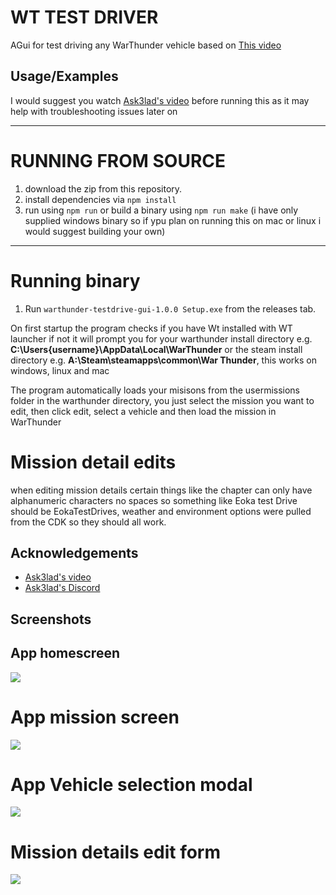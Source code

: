 
# WT TEST DRIVER

AGui for test driving any WarThunder vehicle based on [This video](https://www.youtube.com/watch?v=VbFSo0YqJE0)

## Usage/Examples

I would suggest you watch [Ask3lad's video](https://www.youtube.com/watch?v=VbFSo0YqJE0) before running this as it may help with troubleshooting issues later on

---
# RUNNING FROM SOURCE

1. download the zip from this repository.
2. install dependencies via `npm install`
3. run using `npm run` or build a binary using `npm run make` (i have only supplied windows binary so if ypu plan on running this on mac or linux i would suggest building your own)

---
# Running binary

1. Run `warthunder-testdrive-gui-1.0.0 Setup.exe` from the releases tab.


On first startup the program checks if you have Wt installed with WT launcher if not it will prompt you for your warthunder install directory e.g. **C:\Users\{username}\AppData\Local\WarThunder** or the steam install directory e.g. **A:\Steam\steamapps\common\War Thunder**, this works on windows, linux and mac

The program automatically loads your misisons from the usermissions folder in the warthunder directory, you just select the mission you want to edit, then click edit, select a vehicle and then load the mission in WarThunder

# Mission detail edits

when editing mission details certain things like the chapter can only have alphanumeric characters no spaces so something like Eoka test Drive should be EokaTestDrives, weather and environment options were pulled from the CDK so they should all work.


## Acknowledgements

 - [Ask3lad's video](https://www.youtube.com/watch?v=VbFSo0YqJE0)
 - [Ask3lad's Discord](https://discord.gg/XX3RXMBY)


## Screenshots

## App homescreen
[![](https://i.imgur.com/rndzkVPm.jpg)](https://i.imgur.com/rndzkVP.png)

# App mission screen
[![](https://i.imgur.com/TboUMCcm.jpg)](https://i.imgur.com/TboUMCc.png)

# App Vehicle selection modal
[![](https://i.imgur.com/g5wr37Cm.jpg)](https://i.imgur.com/g5wr37C.png)

# Mission details edit form

[![](https://i.imgur.com/DW27wEK.png)](https://i.imgur.com/DW27wEK.png)

